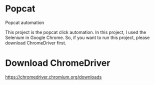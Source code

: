 # Popcat
Popcat automation

This project is the popcat click automation.  In this project, I used the Selenium in Google Chrome.  So, if you want to run this project, please download ChromeDriver first.

# Download ChromeDriver
https://chromedriver.chromium.org/downloads
